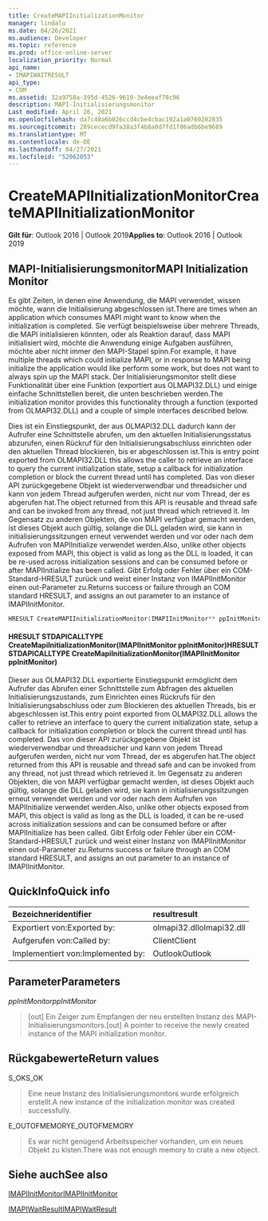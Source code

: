 ```yaml
---
title: CreateMAPIInitializationMonitor
manager: lindalu
ms.date: 04/26/2021
ms.audience: Developer
ms.topic: reference
ms.prod: office-online-server
localization_priority: Normal
api_name:
- IMAPIWAITRESULT
api_type:
- COM
ms.assetid: 32a9758a-395d-4526-9610-3e4eeaf78c96
description: MAPI-Initialisierungsmonitor
Last modified: April 26, 2021
ms.openlocfilehash: da7c48a6b026ccd4cbe4cbac192a1a0760202835
ms.sourcegitcommit: 289cececd9fa38a3f4b8a0d7fd1f86adb6be9689
ms.translationtype: MT
ms.contentlocale: de-DE
ms.lasthandoff: 04/27/2021
ms.locfileid: "52062053"
---
```

# <a name="createmapiinitializationmonitor"></a><span data-ttu-id="9a177-103">CreateMAPIInitializationMonitor</span><span class="sxs-lookup"><span data-stu-id="9a177-103">CreateMAPIInitializationMonitor</span></span>

<span data-ttu-id="9a177-104">**Gilt für**: Outlook 2016 | Outlook 2019</span><span class="sxs-lookup"><span data-stu-id="9a177-104">**Applies to**: Outlook 2016 | Outlook 2019</span></span>
  
## <a name="mapi-initialization-monitor"></a><span data-ttu-id="9a177-105">MAPI-Initialisierungsmonitor</span><span class="sxs-lookup"><span data-stu-id="9a177-105">MAPI Initialization Monitor</span></span>

<span data-ttu-id="9a177-106">Es gibt Zeiten, in denen eine Anwendung, die MAPI verwendet, wissen möchte, wann die Initialisierung abgeschlossen ist.</span><span class="sxs-lookup"><span data-stu-id="9a177-106">There are times when an application which consumes MAPI might want to know when the initialization is completed.</span></span> <span data-ttu-id="9a177-107">Sie verfügt beispielsweise über mehrere Threads, die MAPI initialisieren könnten, oder als Reaktion darauf, dass MAPI initialisiert wird, möchte die Anwendung einige Aufgaben ausführen, möchte aber nicht immer den MAPI-Stapel spinn.</span><span class="sxs-lookup"><span data-stu-id="9a177-107">For example, it have multiple threads which could initialize MAPI, or in response to MAPI being initialize the application would like perform some work, but does not want to always spin up the MAPI stack.</span></span> <span data-ttu-id="9a177-108">Der Initialisierungsmonitor stellt diese Funktionalität über eine Funktion (exportiert aus OLMAPI32.DLL) und einige einfache Schnittstellen bereit, die unten beschrieben werden.</span><span class="sxs-lookup"><span data-stu-id="9a177-108">The initialization monitor provides this functionality through a function (exported from OLMAPI32.DLL) and a couple of simple interfaces described below.</span></span>

<span data-ttu-id="9a177-109">Dies ist ein Einstiegspunkt, der aus OLMAPI32.DLL dadurch kann der Aufrufer eine Schnittstelle abrufen, um den aktuellen Initialisierungsstatus abzurufen, einen Rückruf für den Initialisierungsabschluss einrichten oder den aktuellen Thread blockieren, bis er abgeschlossen ist.</span><span class="sxs-lookup"><span data-stu-id="9a177-109">This is entry point exported from OLMAPI32.DLL this allows the caller to retrieve an interface to query the current initialization state, setup a callback for initialization completion or block the current thread until has completed.</span></span> <span data-ttu-id="9a177-110">Das von dieser API zurückgegebene Objekt ist wiederverwendbar und threadsicher und kann von jedem Thread aufgerufen werden, nicht nur vom Thread, der es abgerufen hat.</span><span class="sxs-lookup"><span data-stu-id="9a177-110">The object returned from this API is reusable and thread safe and can be invoked from any thread, not just thread which retrieved it.</span></span> <span data-ttu-id="9a177-111">Im Gegensatz zu anderen Objekten, die von MAPI verfügbar gemacht werden, ist dieses Objekt auch gültig, solange die DLL geladen wird, sie kann in initialisierungssitzungen erneut verwendet werden und vor oder nach dem Aufrufen von MAPIInitialize verwendet werden.</span><span class="sxs-lookup"><span data-stu-id="9a177-111">Also, unlike other objects exposed from MAPI, this object is valid as long as the DLL is loaded, it can be re-used across initialization sessions and can be consumed before or after MAPIInitialize has been called.</span></span> <span data-ttu-id="9a177-112">Gibt Erfolg oder Fehler über ein COM-Standard-HRESULT zurück und weist einer Instanz von IMAPIInitMonitor einen out-Parameter zu.</span><span class="sxs-lookup"><span data-stu-id="9a177-112">Returns success or failure through an COM standard HRESULT, and assigns an out parameter to an instance of IMAPIInitMonitor.</span></span>

```cpp
HRESULT CreateMAPIInitializationMonitor(IMAPIInitMonitor** ppInitMonitor); 
```
#### <a name="hresult-stdapicalltype-createmapiinitializationmonitorimapiinitmonitor-ppinitmonitor"></a><span data-ttu-id="9a177-113">HRESULT STDAPICALLTYPE CreateMapiInitializationMonitor(IMAPIInitMonitor ppInitMonitor)</span><span class="sxs-lookup"><span data-stu-id="9a177-113">HRESULT STDAPICALLTYPE CreateMapiInitializationMonitor(IMAPIInitMonitor ppInitMonitor)</span></span>

<span data-ttu-id="9a177-114">Dieser aus OLMAPI32.DLL exportierte Einstiegspunkt ermöglicht dem Aufrufer das Abrufen einer Schnittstelle zum Abfragen des aktuellen Initialisierungszustands, zum Einrichten eines Rückrufs für den Initialisierungsabschluss oder zum Blockieren des aktuellen Threads, bis er abgeschlossen ist.</span><span class="sxs-lookup"><span data-stu-id="9a177-114">This entry point exported from OLMAPI32.DLL allows the caller to retrieve an interface to query the current initialization state, setup a callback for initialization completion or block the current thread until has completed.</span></span> <span data-ttu-id="9a177-115">Das von dieser API zurückgegebene Objekt ist wiederverwendbar und threadsicher und kann von jedem Thread aufgerufen werden, nicht nur vom Thread, der es abgerufen hat.</span><span class="sxs-lookup"><span data-stu-id="9a177-115">The object returned from this API is reusable and thread safe and can be invoked from any thread, not just thread which retrieved it.</span></span> <span data-ttu-id="9a177-116">Im Gegensatz zu anderen Objekten, die von MAPI verfügbar gemacht werden, ist dieses Objekt auch gültig, solange die DLL geladen wird, sie kann in initialisierungssitzungen erneut verwendet werden und vor oder nach dem Aufrufen von MAPIInitialize verwendet werden.</span><span class="sxs-lookup"><span data-stu-id="9a177-116">Also, unlike other objects exposed from MAPI, this object is valid as long as the DLL is loaded, it can be re-used across initialization sessions and can be consumed before or after MAPIInitialize has been called.</span></span> <span data-ttu-id="9a177-117">Gibt Erfolg oder Fehler über ein COM-Standard-HRESULT zurück und weist einer Instanz von IMAPIInitMonitor einen out-Parameter zu.</span><span class="sxs-lookup"><span data-stu-id="9a177-117">Returns success or failure through an COM standard HRESULT, and assigns an out parameter to an instance of IMAPIInitMonitor.</span></span>
  
## <a name="quick-info"></a><span data-ttu-id="9a177-118">QuickInfo</span><span class="sxs-lookup"><span data-stu-id="9a177-118">Quick info</span></span>

| <span data-ttu-id="9a177-119">Bezeichner</span><span class="sxs-lookup"><span data-stu-id="9a177-119">identifier</span></span> | <span data-ttu-id="9a177-120">result</span><span class="sxs-lookup"><span data-stu-id="9a177-120">result</span></span> |
|:-----|:-----|
|<span data-ttu-id="9a177-121">Exportiert von:</span><span class="sxs-lookup"><span data-stu-id="9a177-121">Exported by:</span></span>  <br/> |<span data-ttu-id="9a177-122">olmapi32.dll</span><span class="sxs-lookup"><span data-stu-id="9a177-122">olmapi32.dll</span></span>  <br/> |
|<span data-ttu-id="9a177-123">Aufgerufen von:</span><span class="sxs-lookup"><span data-stu-id="9a177-123">Called by:</span></span>  <br/> |<span data-ttu-id="9a177-124">Client</span><span class="sxs-lookup"><span data-stu-id="9a177-124">Client</span></span>  <br/> |
|<span data-ttu-id="9a177-125">Implementiert von:</span><span class="sxs-lookup"><span data-stu-id="9a177-125">Implemented by:</span></span>  <br/> |<span data-ttu-id="9a177-126">Outlook</span><span class="sxs-lookup"><span data-stu-id="9a177-126">Outlook</span></span>  <br/> |

## <a name="parameters"></a><span data-ttu-id="9a177-127">Parameter</span><span class="sxs-lookup"><span data-stu-id="9a177-127">Parameters</span></span>
  
 <span data-ttu-id="9a177-128">_ppInitMonitor_</span><span class="sxs-lookup"><span data-stu-id="9a177-128">_ppInitMonitor_</span></span>
> <span data-ttu-id="9a177-129">[out] Ein Zeiger zum Empfangen der neu erstellten Instanz des MAPI-Initialisierungsmonitors.</span><span class="sxs-lookup"><span data-stu-id="9a177-129">[out] A pointer to receive the newly created instance of the MAPI initialization monitor.</span></span>
  
## <a name="return-values"></a><span data-ttu-id="9a177-130">Rückgabewerte</span><span class="sxs-lookup"><span data-stu-id="9a177-130">Return values</span></span>

<span data-ttu-id="9a177-131">S_OK</span><span class="sxs-lookup"><span data-stu-id="9a177-131">S_OK</span></span>
> <span data-ttu-id="9a177-132">Eine neue Instanz des Initialisierungsmonitors wurde erfolgreich erstellt.</span><span class="sxs-lookup"><span data-stu-id="9a177-132">A new instance of the initialization monitor was created successfully.</span></span>

<span data-ttu-id="9a177-133">E_OUTOFMEMORY</span><span class="sxs-lookup"><span data-stu-id="9a177-133">E_OUTOFMEMORY</span></span>
> <span data-ttu-id="9a177-134">Es war nicht genügend Arbeitsspeicher vorhanden, um ein neues Objekt zu kisten.</span><span class="sxs-lookup"><span data-stu-id="9a177-134">There was not enough memory to crate a new object.</span></span>

## <a name="see-also"></a><span data-ttu-id="9a177-135">Siehe auch</span><span class="sxs-lookup"><span data-stu-id="9a177-135">See also</span></span>
[<span data-ttu-id="9a177-136">IMAPIInitMonitor</span><span class="sxs-lookup"><span data-stu-id="9a177-136">IMAPIInitMonitor</span></span>](imapiinitmonitoriunknown.md)

[<span data-ttu-id="9a177-137">IMAPIWaitResult</span><span class="sxs-lookup"><span data-stu-id="9a177-137">IMAPIWaitResult</span></span>](imapiwaitresultiunknown.md)

